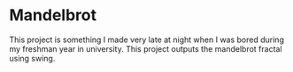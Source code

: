 # Mandelbrot

This project is something I made very late at night when I was bored during my freshman year in university. This project outputs the mandelbrot fractal using swing.
